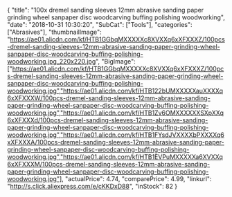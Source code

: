{
	"title": "100x dremel sanding sleeves 12mm abrasive sanding paper grinding wheel sanpaper disc woodcarving buffing polishing woodworking",
	"date": "2018-10-31 10:30:20",
	"SubCat": ["Tools"],
	"categories": ["Abrasives"],
	"thumbnailImage": "https://ae01.alicdn.com/kf/HTB1GGbqMXXXXXc8XVXXq6xXFXXXZ/100pcs-dremel-sanding-sleeves-12mm-abrasive-sanding-paper-grinding-wheel-sanpaper-disc-woodcarving-buffing-polishing-woodworking.jpg_220x220.jpg",
	"BigImage": ["https://ae01.alicdn.com/kf/HTB1GGbqMXXXXXc8XVXXq6xXFXXXZ/100pcs-dremel-sanding-sleeves-12mm-abrasive-sanding-paper-grinding-wheel-sanpaper-disc-woodcarving-buffing-polishing-woodworking.jpg","https://ae01.alicdn.com/kf/HTB122bUMXXXXXauXXXXq6xXFXXXW/100pcs-dremel-sanding-sleeves-12mm-abrasive-sanding-paper-grinding-wheel-sanpaper-disc-woodcarving-buffing-polishing-woodworking.jpg","https://ae01.alicdn.com/kf/HTB1Zv6OMXXXXXXSXpXXq6xXFXXXd/100pcs-dremel-sanding-sleeves-12mm-abrasive-sanding-paper-grinding-wheel-sanpaper-disc-woodcarving-buffing-polishing-woodworking.jpg","https://ae01.alicdn.com/kf/HTB1FYsdJVXXXXbPXXXXq6xXFXXXA/100pcs-dremel-sanding-sleeves-12mm-abrasive-sanding-paper-grinding-wheel-sanpaper-disc-woodcarving-buffing-polishing-woodworking.jpg","https://ae01.alicdn.com/kf/HTB1EVPuMXXXXXa6XVXXq6xXFXXXM/100pcs-dremel-sanding-sleeves-12mm-abrasive-sanding-paper-grinding-wheel-sanpaper-disc-woodcarving-buffing-polishing-woodworking.jpg"],
	"actualPrice": 4.74,
	"comparePrice": 4.99,
	"linkurl": "http://s.click.aliexpress.com/e/cKKDxD88",
	"inStock": 82
}
